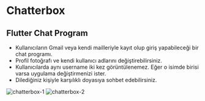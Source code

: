 # Chatterbox

## Flutter Chat Program

 - Kullanıcıların Gmail veya kendi mailleriyle kayıt olup giriş yapabileceği bir chat programı.
 - Profil fotoğrafı ve kendi kullanıcı adlarını değiştirebilirsiniz.
 - Kullanıcılarda aynı username iki kez görüntülenemez. Eğer o isimde birisi varsa uygulama değiştirmenizi ister.
 - Dilediğiniz kişiyle karşılıklı doyasıya sohbet edebilirsiniz.

   




![chatterbox-1](https://github.com/yildizugurcan/flutter_lovers/assets/108520734/8bbc38e9-2696-4844-8fb6-aa73e6faaa92)              ![chatterbox-2](https://github.com/yildizugurcan/flutter_lovers/assets/108520734/82f945f7-5150-4a67-860d-8e968efae438)




